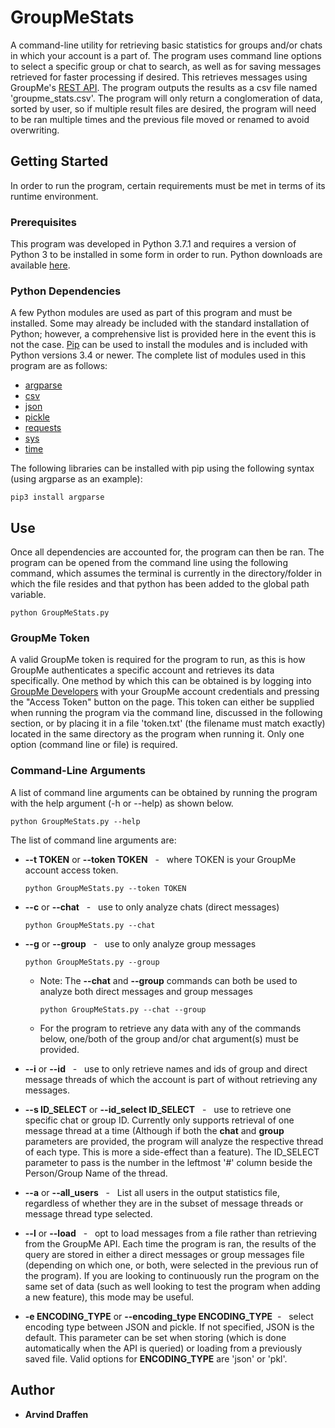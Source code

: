# GroupMeStats
A command-line utility for retrieving basic statistics for groups and/or chats in which your account is a part of. The program uses command line options to select a specific group or chat to search, as well as for saving messages retrieved for faster processing if desired. This retrieves messages using GroupMe's [REST API](https://dev.groupme.com/docs/v3). The program outputs the results as a csv file named 'groupme_stats.csv'. The program will only return a conglomeration of data, sorted by user, so if multiple result files are desired, the program will need to be ran multiple times and the previous file moved or renamed to avoid overwriting. 

## Getting Started
In order to run the program, certain requirements must be met in terms of its runtime environment.

### Prerequisites
This program was developed in Python 3.7.1 and requires a version of Python 3 to be installed in some form in order to run. Python downloads are available [here](https://www.python.org/downloads/).

### Python Dependencies
A few Python modules are used as part of this program and must be installed. Some may already be included with the standard installation of Python; however, a comprehensive list is provided here in the event this is not the case. [Pip](https://pip.pypa.io/en/stable/) can be used to install the modules and is included with Python versions 3.4 or newer.
The complete list of modules used in this program are as follows:
 * [argparse](https://docs.python.org/3/library/argparse.html)
 * [csv](https://docs.python.org/3/library/csv.html)
 * [json](https://docs.python.org/3/library/json.html)
 * [pickle](https://docs.python.org/3/library/pickle.html)
 * [requests](https://2.python-requests.org/en/master/)
 * [sys](https://docs.python.org/3/library/sys.html)
 * [time](https://docs.python.org/3/library/time.html)
 
 
The following libraries can be installed with pip using the following syntax (using argparse as an example):
```
pip3 install argparse
```

## Use
Once all dependencies are accounted for, the program can then be ran. The program can be opened from the command line using the following command, which assumes the terminal is currently in the directory/folder in which the file resides and that python has been added to the global path variable.
```
python GroupMeStats.py
```

### GroupMe Token
A valid GroupMe token is required for the program to run, as this is how GroupMe authenticates a specific account and retrieves its data specifically. One method by which this can be obtained is by logging into [GroupMe Developers](https://dev.groupme.com/) with your GroupMe account credentials and pressing the "Access Token" button on the page. 
This token can either be supplied when running the program via the command line, discussed in the following section, or by placing it in a file 'token.txt' (the filename must match exactly) located in the same directory as the program when running it. Only one option (command line or file) is required.

### Command-Line Arguments
A list of command line arguments can be obtained by running the program with the help argument (-h or --help) as shown below.
```
python GroupMeStats.py --help
```
The list of command line arguments are:
 * **--t TOKEN** or **--token TOKEN**  &nbsp; - &nbsp;  where TOKEN is your GroupMe account access token.
    ```
    python GroupMeStats.py --token TOKEN
    ```
 * **--c** or **--chat**  &nbsp; - &nbsp;  use to only analyze chats (direct messages)
    ```
    python GroupMeStats.py --chat
    ```
 * **--g** or **--group** &nbsp; - &nbsp; use to only analyze group messages
    ```
    python GroupMeStats.py --group
    ```
    * Note: The **--chat** and **--group** commands can both be used to analyze both direct messages and group messages
      ```
      python GroupMeStats.py --chat --group
      ```
    * For the program to retrieve any data with any of the commands below, one/both of the group and/or chat argument(s) must be provided.
 * **--i** or **--id** &nbsp; - &nbsp; use to only retrieve names and ids of group and direct message threads of which the account is part of without retrieving any messages.
 
 * **--s ID_SELECT** or **--id_select ID_SELECT** &nbsp; - &nbsp; use to retrieve one specific chat or group ID. Currently only supports retrieval of one message thread at a time (Although if both the **chat** and **group** parameters are provided, the program will analyze the respective thread of each type. This is more a side-effect than a feature). The ID_SELECT parameter to pass is the number in the leftmost '#' column beside the Person/Group Name of the thread.
 
 * **--a** or **--all_users** &nbsp; - &nbsp; List all users in the output statistics file, regardless of whether they are in the subset of message threads or message thread type selected. 
 
 * **--l** or **--load** &nbsp; - &nbsp; opt to load messages from a file rather than retrieving from the GroupMe API. Each time the program is ran, the results of the query are stored in either a direct messages or group messages file (depending on which one, or both, were selected in the previous run of the program). If you are looking to continuously run the program on the same set of data (such as well looking to test the program when adding a new feature), this mode may be useful. 
 
 * **-e ENCODING_TYPE** or **--encoding_type ENCODING_TYPE** &nbsp;- &nbsp; select encoding type between JSON and pickle. If not specified, JSON is the default. This parameter can be set when storing (which is done automatically when the API is queried) or loading from a previously saved file. Valid options for **ENCODING_TYPE** are 'json' or 'pkl'.
 
 ## Author
* **Arvind Draffen**
